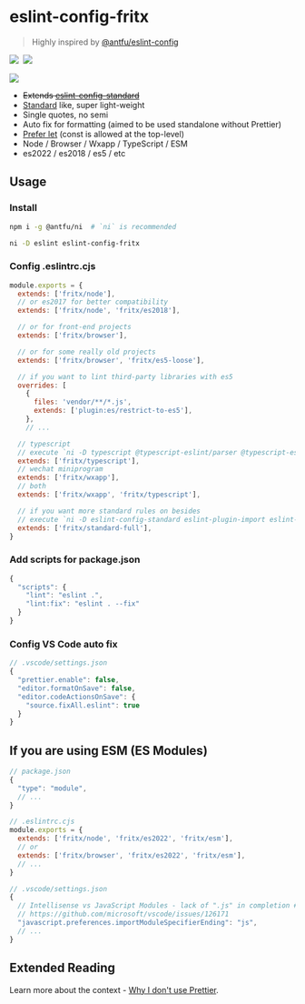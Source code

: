 # eslint-config-fritx

> Highly inspired by [@antfu/eslint-config](https://github.com/antfu/eslint-config)

[![][npm-badge]][npm-url]&nbsp;&nbsp;[![][standard-badge]][standard-url]

[![][standard-logo]](http://standardjs.com)

- ~~Extends [eslint-config-standard][eslint-standard-url]~~
- [Standard][standard-url] like, super light-weight
- Single quotes, no semi
- Auto fix for formatting (aimed to be used standalone without Prettier)
- [Prefer let][prefer-let-url] (const is allowed at the top-level)
- Node / Browser / Wxapp / TypeScript / ESM
- es2022 / es2018 / es5 / etc

[npm-badge]: https://img.shields.io/npm/v/eslint-config-fritx.svg
[npm-url]: https://npmjs.org/package/eslint-config-fritx
[standard-badge]: https://img.shields.io/badge/code_style-standard-brightgreen.svg
[standard-url]: https://standardjs.com
[standard-logo]: https://cdn.rawgit.com/standard/standard/master/badge.svg
[eslint-standard-url]: https://www.npmjs.com/package/eslint-config-standard
[prefer-let-url]: https://www.npmjs.com/package/eslint-plugin-prefer-let

## Usage

### Install

```sh
npm i -g @antfu/ni  # `ni` is recommended

ni -D eslint eslint-config-fritx
```

### Config .eslintrc.cjs

```js
module.exports = {
  extends: ['fritx/node'],
  // or es2017 for better compatibility
  extends: ['fritx/node', 'fritx/es2018'],

  // or for front-end projects
  extends: ['fritx/browser'],

  // or for some really old projects
  extends: ['fritx/browser', 'fritx/es5-loose'],

  // if you want to lint third-party libraries with es5
  overrides: [
    {
      files: 'vendor/**/*.js',
      extends: ['plugin:es/restrict-to-es5'],
    },
    // ...

  // typescript
  // execute `ni -D typescript @typescript-eslint/parser @typescript-eslint/eslint-plugin`
  extends: ['fritx/typescript'],
  // wechat miniprogram
  extends: ['fritx/wxapp'],
  // both
  extends: ['fritx/wxapp', 'fritx/typescript'],

  // if you want more standard rules on besides
  // execute `ni -D eslint-config-standard eslint-plugin-import eslint-plugin-n eslint-plugin-promise`
  extends: ['fritx/standard-full'],
}
```

### Add scripts for package.json

```js
{
  "scripts": {
    "lint": "eslint .",
    "lint:fix": "eslint . --fix"
  }
}
```

### Config VS Code auto fix

```js
// .vscode/settings.json
{
  "prettier.enable": false,
  "editor.formatOnSave": false,
  "editor.codeActionsOnSave": {
    "source.fixAll.eslint": true
  }
}
```

## If you are using ESM (ES Modules)

```js
// package.json
{
  "type": "module",
  // ...
}
```

```js
// .eslintrc.cjs
module.exports = {
  extends: ['fritx/node', 'fritx/es2022', 'fritx/esm'],
  // or
  extends: ['fritx/browser', 'fritx/es2022', 'fritx/esm'],
  // ...
}
```

```js
// .vscode/settings.json
{
  // Intellisense vs JavaScript Modules - lack of ".js" in completion #126171
  // https://github.com/microsoft/vscode/issues/126171
  "javascript.preferences.importModuleSpecifierEnding": "js",
  // ...
}
```

## Extended Reading

Learn more about the context - [Why I don't use Prettier](https://antfu.me/posts/why-not-prettier).
